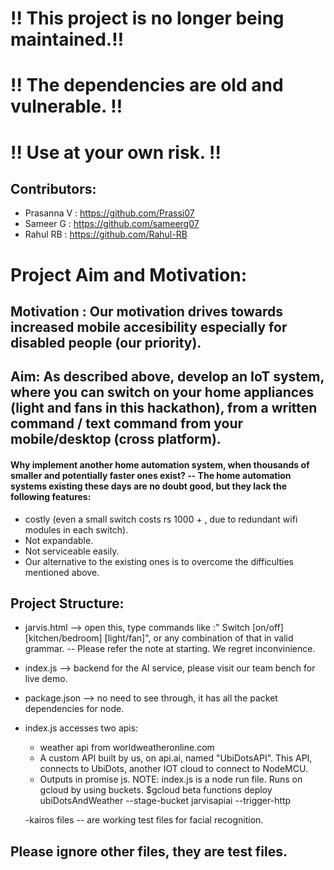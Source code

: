 # :bangbang: This project is no longer being maintained.:bangbang: 
# :bangbang: The dependencies are old and vulnerable.   :bangbang: 
# :bangbang: Use at your own risk.                      :bangbang:


## Contributors:
* Prasanna V : https://github.com/Prassi07
* Sameer G : https://github.com/sameerg07
* Rahul RB : https://github.com/Rahul-RB
# Project Aim and Motivation:

## Motivation : Our motivation drives towards increased mobile accesibility especially for disabled people (our priority).

## Aim: As described above, develop an IoT system, where you can switch on your home appliances (light and fans in this hackathon), from a written command / text command from your mobile/desktop (cross platform).

#### Why implement another home automation system, when thousands of smaller and potentially faster ones exist? -- The home automation systems existing these days are no doubt good, but they lack the following features:

* costly (even a small switch costs rs 1000 + , due to redundant wifi modules in each switch).
* Not expandable.
* Not serviceable easily.
* Our alternative to the existing ones is to overcome the difficulties mentioned above.

## Project Structure:

* jarvis.html --> open this, type commands like :" Switch [on/off] [kitchen/bedroom] [light/fan]", or any combination of that in valid grammar. -- Please refer the note at starting. We regret inconvinience.

* index.js --> backend for the AI service, please visit our team bench for live demo.

* package.json --> no need to see through, it has all the packet dependencies for node.

* index.js accesses two apis: 
  - weather api from worldweatheronline.com 
  - A custom API built by us, on api.ai, named "UbiDotsAPI". This API, connects to UbiDots, another IOT cloud to connect to NodeMCU. 
  - Outputs in promise js. NOTE: index.js is a node run file. Runs on gcloud by using buckets. $gcloud beta functions deploy ubiDotsAndWeather --stage-bucket jarvisapiai --trigger-http

  -kairos files -- are working test files for facial recognition.

## Please ignore other files, they are test files.
